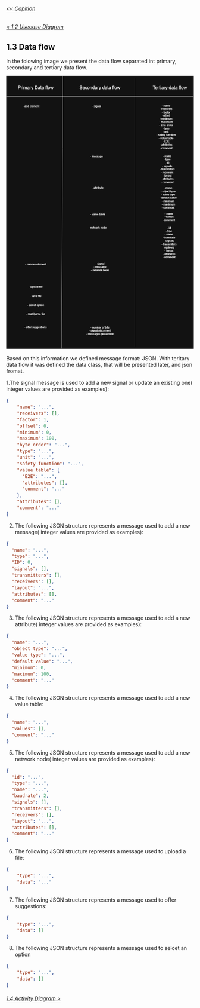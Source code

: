 ###### [<< Capition](/Documentation/Capition.md)
###### [< 1.2 Usecase Diagram](/Documentation/Chapter%201%20-%20Design%20and%20Architecture/1.2%20Usecase%20Diagram.md)

## 1.3 Data flow

In the folowing image we present the data flow separated int primary, secondary and tertiary data flow. 

![Data flow](/Images/DataFlow.png)

Based on this information we defined message format: JSON. With teritary data flow it was defined the data class, that will be presented later, and json fromat.

1.The signal message is used to add a new signal or update an existing one( integer values are provided as examples):

```json
{
    "name": "...",
    "receivers": [],
    "factor": 1,
    "offset": 0,
    "minimum": 0,
    "maximum": 100,
    "byte order": "...",
    "type": "...",
    "unit": "...",
    "safety function": "...",
    "value table": {
      "E2E": "...",
      "attributes": [],
      "comment": "..."
    },
    "attributes": [],
    "comment": "..."
}
```

2. The following JSON structure represents a message used to add a new message( integer values are provided as examples):

```json
{
  "name": "...",
  "type": "...",
  "ID": 0,
  "signals": [],
  "transmitters": [],
  "receivers": [],
  "layout": "...",
  "attributes": [],
  "comment": "..."
}
```

3. The following JSON structure represents a message used to add a new attribute( integer values are provided as examples):

```json
{
  "name": "...",
  "object type": "...",
  "value type": "...",
  "default value": "...",
  "minimum": 0,
  "maximum": 100,
  "comment": "..."
}
```

4. The following JSON structure represents a message used to add a new value table:

```json
{
  "name": "...",
  "values": [],
  "comment": "..."
}
```

5. The following JSON structure represents a message used to add a new network node( integer values are provided as examples):

```json
{
  "id": "...",
  "type": "...",
  "name": "...",
  "baudrate": 2,
  "signals": [],
  "transmitters": [],
  "receivers": [],
  "layout": "...",
  "attributes": [],
  "comment": "..."
}
```

6. The following JSON structure represents a message used to upload a file:

```json
{
    "type": "...",
    "data": "..."
}
```

7. The following JSON structure represents a message used to offer suggestions:

```json
{
    "type": "...",
    "data": []
}
```

8.  The following JSON structure represents a message used to selcet an option

```json
{
    "type": "...",
    "data": []
}
```

###### [1.4 Activity Diagram >](/Documentation/Chapter%201%20-%20Design%20and%20Architecture/1.4%20Activity%20Diagram.md)